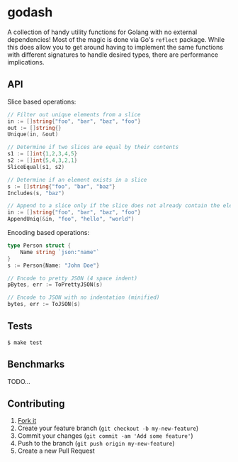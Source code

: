 # godash

A collection of handy utility functions for Golang with no external dependencies!
Most of the magic is done via Go's `reflect` package. While this does allow you to
get around having to implement the same functions with different signatures to handle
desired types, there are performance implications.

## API

Slice based operations:

```go
// Filter out unique elements from a slice
in := []string{"foo", "bar", "baz", "foo"}
out := []string{}
Unique(in, &out)

// Determine if two slices are equal by their contents
s1 := []int{1,2,3,4,5}
s2 := []int{5,4,3,2,1}
SliceEqual(s1, s2)

// Determine if an element exists in a slice
s := []string{"foo", "bar", "baz"}
Includes(s, "baz")

// Append to a slice only if the slice does not already contain the elements
in := []string{"foo", "bar", "baz", "foo"}
AppendUniq(&in, "foo", "hello", "world")
```

Encoding based operations:

```go
type Person struct {
    Name string `json:"name"`
}
s := Person{Name: "John Doe"}

// Encode to pretty JSON (4 space indent)
pBytes, err := ToPrettyJSON(s)

// Encode to JSON with no indentation (minified)
bytes, err := ToJSON(s)
```

## Tests

```shell
$ make test
```

## Benchmarks

TODO...

## Contributing

1. [Fork it](https://github.com/alexanderbez/godash/fork)
2. Create your feature branch (`git checkout -b my-new-feature`)
3. Commit your changes (`git commit -am 'Add some feature'`)
4. Push to the branch (`git push origin my-new-feature`)
5. Create a new Pull Request
